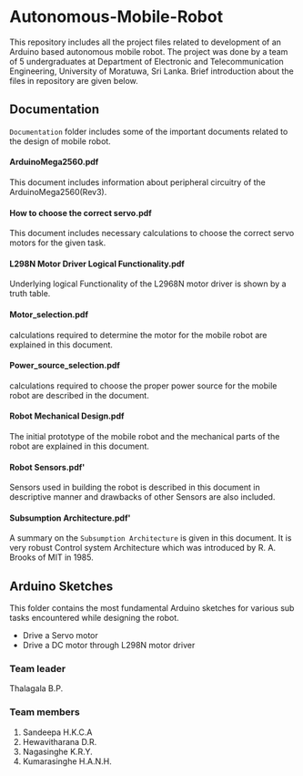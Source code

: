 # Autonomous-Mobile-Robot

This repository includes all the project files related to development of an Arduino based autonomous mobile robot.
The project was done by a team of 5 undergraduates at Department of Electronic and Telecommunication Engineering,
University of Moratuwa, Sri Lanka. Brief introduction about the files in repository are given below.

## Documentation
`Documentation` folder includes some of the important documents related to the design of mobile robot.


#### ArduinoMega2560.pdf
This document includes information about peripheral circuitry of the ArduinoMega2560(Rev3).

#### How to choose the correct servo.pdf
This document includes necessary calculations to choose the correct servo motors for the given task.

#### L298N Motor Driver Logical Functionality.pdf
Underlying logical Functionality of the L2968N motor driver is shown by a truth table.

#### Motor_selection.pdf
calculations required to determine the motor for the mobile robot are explained in this document.

#### Power_source_selection.pdf
calculations required to choose the proper power source for the mobile robot are described in the document.

#### Robot Mechanical Design.pdf
The initial prototype of the mobile robot and the mechanical parts of the robot are explained in this document.

#### Robot Sensors.pdf'
Sensors used in building the robot is described in this document in descriptive manner and drawbacks of other Sensors are also included.

#### Subsumption Architecture.pdf'
A summary on the `Subsumption Architecture` is given in this document. It is very robust  Control system Architecture which was introduced by R. A. Brooks of MIT in 1985.


## Arduino Sketches
This folder contains the most fundamental Arduino sketches for various sub tasks encountered while designing the robot.
* Drive a Servo motor
* Drive a DC motor through L298N motor driver

### Team leader   
Thalagala B.P.

### Team members
1. Sandeepa H.K.C.A
2. Hewavitharana D.R.
3. Nagasinghe K.R.Y.
4. Kumarasinghe H.A.N.H.
